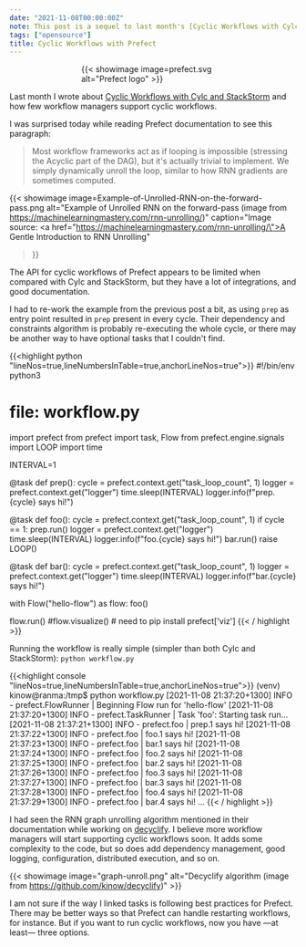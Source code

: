 ```yaml
---
date: "2021-11-08T00:00:00Z"
note: This post is a sequel to last month's [Cyclic Workflows with Cylc and StackStorm](/2021/10/01/cyclic-workflows-with-cylc-and-stackstorm.html)
tags: ["opensource"]
title: Cyclic Workflows with Prefect
---
```


<div style="width: 50%; margin: 0 auto;">
  {{< showimage image=prefect.svg alt="Prefect logo" >}}
</div>

Last month I wrote about
[Cyclic Workflows with Cylc and StackStorm](/2021/10/01/cyclic-workflows-with-cylc-and-stackstorm.html)
and how few workflow managers support cyclic workflows.

I was surprised today while reading Prefect documentation to see this paragraph:

> Most workflow frameworks act as if looping is impossible (stressing the Acyclic part of the DAG),
> but it's actually trivial to implement. We simply dynamically unroll the loop, similar to how RNN
> gradients are sometimes computed.

<!--more-->

{{< showimage
      image=Example-of-Unrolled-RNN-on-the-forward-pass.png
      alt="Example of Unrolled RNN on the forward-pass (image from https://machinelearningmastery.com/rnn-unrolling/)"
      caption="Image source: <a href=\"https://machinelearningmastery.com/rnn-unrolling/\">A Gentle Introduction to RNN Unrolling</a>"
>}}

The API for cyclic workflows of Prefect appears to be limited when compared with Cylc and
StackStorm, but they have a lot of integrations, and good documentation.

I had to re-work the example from the previous post a bit, as using `prep` as entry point
resulted in `prep` present in every cycle. Their dependency and constraints algorithm is
probably re-executing the whole cycle, or there may be another way to have optional tasks
that I couldn't find.

{{<highlight python "lineNos=true,lineNumbersInTable=true,anchorLineNos=true">}}
#!/bin/env python3
# file: workflow.py
import prefect
from prefect import task, Flow
from prefect.engine.signals import LOOP
import time

INTERVAL=1


@task
def prep():
    cycle = prefect.context.get("task_loop_count", 1)
    logger = prefect.context.get("logger")
    time.sleep(INTERVAL)
    logger.info(f"prep.{cycle} says hi!")

@task
def foo():
    cycle = prefect.context.get("task_loop_count", 1)
    if cycle == 1:
        prep.run()
    logger = prefect.context.get("logger")
    time.sleep(INTERVAL)
    logger.info(f"foo.{cycle} says hi!")
    bar.run()
    raise LOOP()

@task
def bar():
    cycle = prefect.context.get("task_loop_count", 1)
    logger = prefect.context.get("logger")
    time.sleep(INTERVAL)
    logger.info(f"bar.{cycle} says hi!")


with Flow("hello-flow") as flow:
    foo()

flow.run()
#flow.visualize() # need to pip install prefect['viz']
{{< / highlight >}}

Running the workflow is really simple (simpler than both
Cylc and StackStorm): `python workflow.py`

{{<highlight console "lineNos=true,lineNumbersInTable=true,anchorLineNos=true">}}
(venv) kinow@ranma:/tmp$ python workflow.py 
[2021-11-08 21:37:20+1300] INFO - prefect.FlowRunner | Beginning Flow run for 'hello-flow'
[2021-11-08 21:37:20+1300] INFO - prefect.TaskRunner | Task 'foo': Starting task run...
[2021-11-08 21:37:21+1300] INFO - prefect.foo | prep.1 says hi!
[2021-11-08 21:37:22+1300] INFO - prefect.foo | foo.1 says hi!
[2021-11-08 21:37:23+1300] INFO - prefect.foo | bar.1 says hi!
[2021-11-08 21:37:24+1300] INFO - prefect.foo | foo.2 says hi!
[2021-11-08 21:37:25+1300] INFO - prefect.foo | bar.2 says hi!
[2021-11-08 21:37:26+1300] INFO - prefect.foo | foo.3 says hi!
[2021-11-08 21:37:27+1300] INFO - prefect.foo | bar.3 says hi!
[2021-11-08 21:37:28+1300] INFO - prefect.foo | foo.4 says hi!
[2021-11-08 21:37:29+1300] INFO - prefect.foo | bar.4 says hi!
...
{{< / highlight >}}

I had seen the RNN graph unrolling algorithm mentioned in their documentation
while working on [decyclify](https://github.com/kinow/decyclify). I believe more
workflow managers will start supporting cyclic workflows soon. It adds some
complexity to the code, but so does add dependency management, good logging,
configuration, distributed execution, and so on.

{{< showimage image="graph-unroll.png" alt="Decyclify algorithm (image from https://github.com/kinow/decyclify)" >}}

I am not sure if the way I linked tasks is following best practices for Prefect. There
may be better ways so that Prefect can handle restarting workflows, for instance. But
if you want to run cyclic workflows, now you have —at least— three options.
